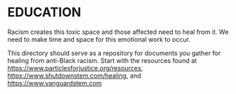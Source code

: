 # EDUCATION

Racism creates this toxic space and those affected need to heal from it.  We need to make time and space for this emotional work to occur.   

This directory should serve as a repository for documents you gather for healing from anti-Black racism. Start with the resources found at https://www.particlesforjustice.org/resources, https://www.shutdownstem.com/healing, and https://www.vanguardstem.com


